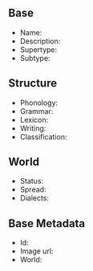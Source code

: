 ## Base
- <span class="text-field" data-tooltip="Text">Name</span>: 
- <span class="text-field" data-tooltip="Text">Description</span>: 
- <span class="text-field" data-tooltip="Text">Supertype</span>: 
- <span class="text-field" data-tooltip="Text">Subtype</span>: 

## Structure
- <span class="text-field" data-tooltip="Text">Phonology</span>: 
- <span class="text-field" data-tooltip="Text">Grammar</span>: 
- <span class="text-field" data-tooltip="Text">Lexicon</span>: 
- <span class="text-field" data-tooltip="Text">Writing</span>: 
- <span class="link-field" data-tooltip="Single Construct">Classification</span>: 

## World
- <span class="text-field" data-tooltip="Text">Status</span>: 
- <span class="multi-link-field" data-tooltip="Multi Location">Spread</span>: 
- <span class="multi-link-field" data-tooltip="Multi Language">Dialects</span>: 

## Base Metadata
- <span class="text-field" data-tooltip="Text">Id</span>: 
- <span class="text-field" data-tooltip="Text">Image url</span>: 
- <span class="text-field" data-tooltip="Text">World</span>: 

